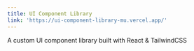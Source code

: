 ```yaml
---
title: UI Component Library
link: 'https://ui-component-library-mu.vercel.app/'
---
```


A custom UI component library built with React & TailwindCSS 
